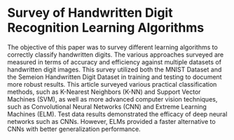 # Survey of Handwritten Digit Recognition Learning Algorithms

The objective of this paper was to survey different learning algorithms to correctly classify handwritten digits. The various approaches surveyed are measured in terms of accuracy and efficiency against multiple datasets of handwritten digit images. This survey utilized both the MNIST Dataset and the Semeion Handwritten Digit Dataset in training and testing to document more robust results. This article surveyed various practical classification methods, such as K-Nearest Neighbors (K-NN) and Support Vector Machines (SVM), as well as more advanced computer vision techniques, such as Convolutional Neural Networks (CNN) and Extreme Learning Machines (ELM). Test data results demonstrated the efficacy of deep neural networks such as CNNs. However, ELMs provided a faster alternative to CNNs with better generalization performance.
